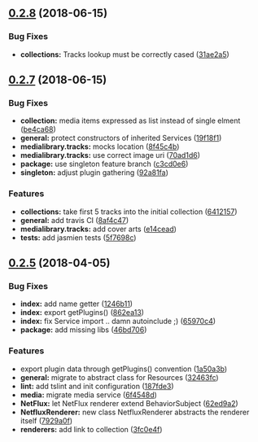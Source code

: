 <a name="0.2.8"></a>
## [0.2.8](https://github.com/wzr1337/rsi-plugins.media/compare/0.2.7...0.2.8) (2018-06-15)


### Bug Fixes

* **collections:** Tracks lookup must be correctly cased ([31ae2a5](https://github.com/wzr1337/rsi-plugins.media/commit/31ae2a5))



<a name="0.2.7"></a>
## [0.2.7](https://github.com/wzr1337/rsi-plugins.media/compare/0.2.6...0.2.7) (2018-06-15)


### Bug Fixes

* **collection:** media items expressed as list instead of single elment ([be4ca68](https://github.com/wzr1337/rsi-plugins.media/commit/be4ca68))
* **general:** protect constructors of inherited Services ([19f18f1](https://github.com/wzr1337/rsi-plugins.media/commit/19f18f1))
* **medialibrary.tracks:** mocks location ([8f45c4b](https://github.com/wzr1337/rsi-plugins.media/commit/8f45c4b))
* **medialibrary.tracks:** use correct image uri ([70ad1d6](https://github.com/wzr1337/rsi-plugins.media/commit/70ad1d6))
* **package:** use singleton feature branch ([c3cd0e6](https://github.com/wzr1337/rsi-plugins.media/commit/c3cd0e6))
* **singleton:** adjust plugin gathering ([92a81fa](https://github.com/wzr1337/rsi-plugins.media/commit/92a81fa))


### Features

* **collections:** take first 5 tracks into the initial collection ([6412157](https://github.com/wzr1337/rsi-plugins.media/commit/6412157))
* **general:** add travis CI ([8af4c47](https://github.com/wzr1337/rsi-plugins.media/commit/8af4c47))
* **medialibrary.tracks:** add cover arts ([e14cead](https://github.com/wzr1337/rsi-plugins.media/commit/e14cead))
* **tests:** add jasmien tests ([5f7698c](https://github.com/wzr1337/rsi-plugins.media/commit/5f7698c))



<a name="0.2.5"></a>
## [0.2.5](https://github.com/wzr1337/rsi-plugins.media/compare/0.2.4...0.2.5) (2018-04-05)


### Bug Fixes

* **index:** add name getter ([1246b11](https://github.com/wzr1337/rsi-plugins.media/commit/1246b11))
* **index:** export getPlugins() ([862ea13](https://github.com/wzr1337/rsi-plugins.media/commit/862ea13))
* **index:** fix Service import .. damn autoinclude ;) ([65970c4](https://github.com/wzr1337/rsi-plugins.media/commit/65970c4))
* **package:** add missing libs ([46bd706](https://github.com/wzr1337/rsi-plugins.media/commit/46bd706))


### Features

* export plugin data through getPlugins() convention ([1a50a3b](https://github.com/wzr1337/rsi-plugins.media/commit/1a50a3b))
* **general:** migrate to abstract class for Resources ([32463fc](https://github.com/wzr1337/rsi-plugins.media/commit/32463fc))
* **lint:** add tslint and init configuration ([187fde3](https://github.com/wzr1337/rsi-plugins.media/commit/187fde3))
* **media:** migrate media service ([6f4548d](https://github.com/wzr1337/rsi-plugins.media/commit/6f4548d))
* **NetFlux:** let NetFlux renderer extend BehaviorSubject ([62ed9a2](https://github.com/wzr1337/rsi-plugins.media/commit/62ed9a2))
* **NetfluxRenderer:** new class NetfluxRenderer abstracts the renderer itself ([7929a0f](https://github.com/wzr1337/rsi-plugins.media/commit/7929a0f))
* **renderers:** add link to collection ([3fc0e4f](https://github.com/wzr1337/rsi-plugins.media/commit/3fc0e4f))



